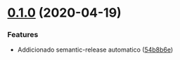 # [0.1.0](https://github.com/almerindo/express-typescript-boilerplate/compare/v0.0.1...v0.1.0) (2020-04-19)


### Features

* Addicionado semantic-release automatico ([54b8b6e](https://github.com/almerindo/express-typescript-boilerplate/commit/54b8b6ea59d8257c3b28b6dbd43ee9f85548de15))
